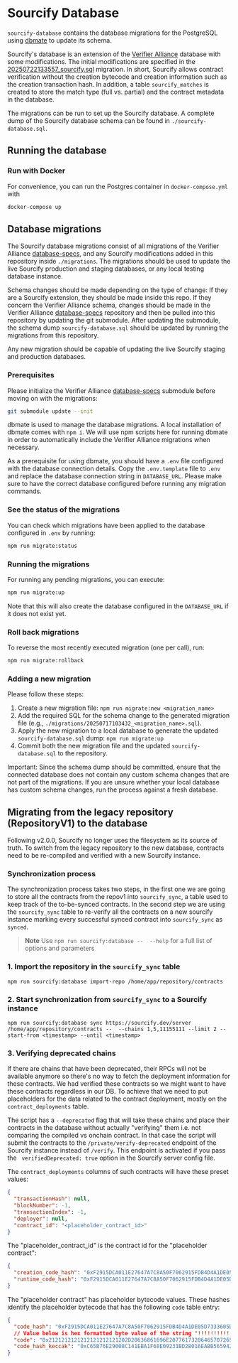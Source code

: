 # Sourcify Database

`sourcify-database` contains the database migrations for the PostgreSQL using [dbmate](https://github.com/amacneil/dbmate) to update its schema.

Sourcify's database is an extension of the [Verifier Alliance](https://verifieralliance.org) database with some modifications. The initial modifications are specified in the [20250722133557_sourcify.sql](./migrations/20250722133557_sourcify.sql) migration. In short, Sourcify allows contract verification without the creation bytecode and creation information such as the creation transaction hash. In addition, a table `sourcify_matches` is created to store the match type (full vs. partial) and the contract metadata in the database.

The migrations can be run to set up the Sourcify database.
A complete dump of the Sourcify database schema can be found in `./sourcify-database.sql`.

## Running the database

### Run with Docker

For convenience, you can run the Postgres container in `docker-compose.yml` with

```bash
docker-compose up
```

## Database migrations

The Sourcify database migrations consist of all migrations of the Verifier Alliance [database-specs](https://github.com/verifier-alliance/database-specs), and any Sourcify modifications added in this repository inside `./migrations`.
The migrations should be used to update the live Sourcify production and staging databases, or any local testing database instance.

Schema changes should be made depending on the type of change:
If they are a Sourcify extension, they should be made inside this repo.
If they concern the Verifier Alliance schema, changes should be made in the Verifier Alliance [database-specs](https://github.com/verifier-alliance/database-specs) repository and then be pulled into this repository by updating the git submodule.
After updating the submodule, the schema dump `sourcify-database.sql` should be updated by running the migrations from this repository.

Any new migration should be capable of updating the live Sourcify staging and production databases.

### Prerequisites

Please initialize the Verifier Alliance [database-specs](https://github.com/verifier-alliance/database-specs) submodule before moving on with the migrations:

```bash
git submodule update --init
```

dbmate is used to manage the database migrations.
A local installation of dbmate comes with `npm i`.
We will use npm scripts here for running dbmate in order to automatically include the Verifier Alliance migrations when necessary.

As a prerequisite for using dbmate, you should have a `.env` file configured with the database connection details.
Copy the `.env.template` file to `.env` and replace the database connection string in `DATABASE_URL`.
Please make sure to have the correct database configured before running any migration commands.

### See the status of the migrations

You can check which migrations have been applied to the database configured in `.env` by running:

```bash
npm run migrate:status
```

### Running the migrations

For running any pending migrations, you can execute:

```bash
npm run migrate:up
```

Note that this will also create the database configured in the `DATABASE_URL` if it does not exist yet.

### Roll back migrations

To reverse the most recently executed migration (one per call), run:

```bash
npm run migrate:rollback
```

### Adding a new migration

Please follow these steps:

1. Create a new migration file: `npm run migrate:new <migration_name>`
2. Add the required SQL for the schema change to the generated migration file (e.g., `./migrations/20250717103432_<migration_name>.sql`).
3. Apply the new migration to a local database to generate the updated `sourcify-database.sql` dump: `npm run migrate:up`
4. Commit both the new migration file and the updated `sourcify-database.sql` to the repository.

Important: Since the schema dump should be committed, ensure that the connected database does not contain any custom schema changes that are not part of the migrations.
If you are unsure whether your local database has custom schema changes, run the process against a fresh database.

## Migrating from the legacy repository (RepositoryV1) to the database

Following v2.0.0, Sourcify no longer uses the filesystem as its source of truth. To switch from the legacy repository to the new database, contracts need to be re-compiled and verified with a new Sourcify instance.

### Synchronization process

The synchronization process takes two steps, in the first one we are going to store all the contracts from the repov1 into `sourcify_sync`, a table used to keep track of the to-be-synced contracts. In the second step we are using the `sourcify_sync` table to re-verify all the contracts on a new sourcify instance marking every successful synced contract into `sourcify_sync` as `synced`.

> **Note**
> Use `npm run sourcify:database --  --help` for a full list of options and parameters

### 1. Import the repository in the `sourcify_sync` table

```
npm run sourcify:database import-repo /home/app/repository/contracts
```

### 2. Start synchronization from `sourcify_sync` to a Sourcify instance

```
npm run sourcify:database sync https://sourcify.dev/server /home/app/repository/contracts --  --chains 1,5,11155111 --limit 2 --start-from <timestamp> --until <timestamp>
```

### 3. Verifying deprecated chains

If there are chains that have been deprecated, their RPCs will not be available anymore so there's no way to fetch the deployment information for these contracts. We had verified these contracts so we might want to have these contracts regardless in our DB. To achieve that we need to put placeholders for the data related to the contract deployment, mostly on the `contract_deployments` table.

The script has a `--deprecated` flag that will take these chains and place their contracts in the database without actually "verifying" them i.e. not comparing the compiled vs onchain contract. In that case the script will submit the contracts to the `/private/verify-deprecated` endpoint of the Sourcify instance instead of `/verify`. This endpoint is activated if you pass the ` verifiedDeprecated: true` option in the Sourcify server config file.

The `contract_deployments` columns of such contracts will have these preset values:

```json
{
  "transactionHash": null,
  "blockNumber": -1,
  "transactionIndex": -1,
  "deployer": null,
  "contract_id": "<placeholder_contract_id>"
}
```

The "placeholder_contract_id" is the contract id for the "placeholder contract":

```json
{
  "creation_code_hash": "0xF2915DCA011E27647A7C8A50F7062915FDB4D4A1DE05D7333605DB231E5FC1F2", // in binary
  "runtime_code_hash": "0xF2915DCA011E27647A7C8A50F7062915FDB4D4A1DE05D7333605DB231E5FC1F2" // in binary
}
```

The "placeholder contract" has placeholder bytecode values. These hashes identify the placeholder bytecode that has the following `code` table entry:

```json
{
  "code_hash": "0xF2915DCA011E27647A7C8A50F7062915FDB4D4A1DE05D7333605DB231E5FC1F2", // in binary
  // Value below is hex formatted byte value of the string "!!!!!!!!!!! - chain was deprecated at the time of verification"
  "code": "0x2121212121212121212121202D20636861696E207761732064657072656361746564206174207468652074696D65206F6620766572696669636174696F6E", // in binary.
  "code_hash_keccak": "0xC65B76E29008C141EBA1F68E09231BD28016EABB565942EFC3EC242C47EF7CDE"
}
```
